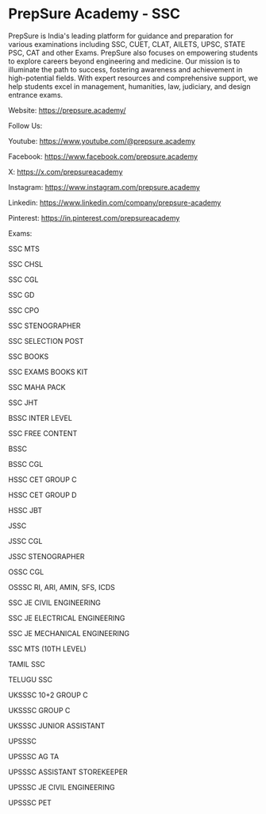 # PrepSure Academy - SSC

PrepSure is India's leading platform for guidance and preparation for various examinations including SSC, CUET, CLAT, AILETS, UPSC, STATE PSC, CAT and other Exams. PrepSure also focuses on empowering students to explore careers beyond engineering and medicine. Our mission is to illuminate the path to success, fostering awareness and achievement in high-potential fields. With expert resources and comprehensive support, we help students excel in management, humanities, law, judiciary, and design entrance exams.

Website:
https://prepsure.academy/

Follow Us:

Youtube: https://www.youtube.com/@prepsure.academy

Facebook: https://www.facebook.com/prepsure.academy

X: https://x.com/prepsureacademy

Instagram: https://www.instagram.com/prepsure.academy

Linkedin: https://www.linkedin.com/company/prepsure-academy

Pinterest: https://in.pinterest.com/prepsureacademy


Exams:

SSC MTS

SSC CHSL

SSC CGL

SSC GD

SSC CPO

SSC STENOGRAPHER

SSC SELECTION POST

SSC BOOKS

SSC EXAMS BOOKS KIT

SSC MAHA PACK

SSC JHT

BSSC INTER LEVEL

SSC FREE CONTENT

BSSC

BSSC CGL

HSSC CET GROUP C

HSSC CET GROUP D

HSSC JBT

JSSC

JSSC CGL

JSSC STENOGRAPHER

OSSC CGL

OSSSC RI, ARI, AMIN, SFS, ICDS

SSC JE CIVIL ENGINEERING

SSC JE ELECTRICAL ENGINEERING

SSC JE MECHANICAL ENGINEERING

SSC MTS (10TH LEVEL)

TAMIL SSC

TELUGU SSC

UKSSSC 10+2 GROUP C

UKSSSC GROUP C

UKSSSC JUNIOR ASSISTANT

UPSSSC

UPSSSC AG TA

UPSSSC ASSISTANT STOREKEEPER

UPSSSC JE CIVIL ENGINEERING

UPSSSC PET

